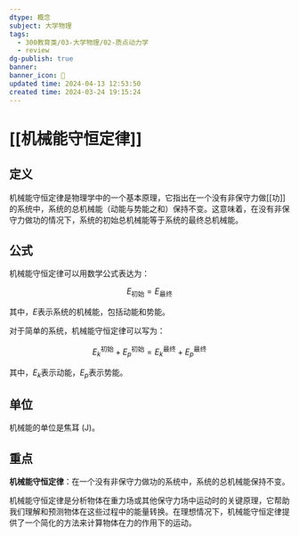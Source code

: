 ```yaml
---
dtype: 概念
subject: 大学物理
tags:
  - 300教育类/03-大学物理/02-质点动力学
  - review
dg-publish: true
banner: 
banner_icon: 🧠
updated time: 2024-04-13 12:53:50
created time: 2024-03-24 19:15:24
---
```


# [[机械能守恒定律]]

## 定义

机械能守恒定律是物理学中的一个基本原理，它指出在一个没有非保守力做[[功]]的系统中，系统的总机械能（动能与势能之和）保持不变。这意味着，在没有非保守力做功的情况下，系统的初始总机械能等于系统的最终总机械能。

## 公式

机械能守恒定律可以用数学公式表达为：

$$E_{\text{初始}} = E_{\text{最终}}$$

其中，$E$表示系统的机械能，包括动能和势能。

对于简单的系统，机械能守恒定律可以写为：

$$E_k^{\text{初始}} + E_p^{\text{初始}} = E_k^{\text{最终}} + E_p^{\text{最终}}$$

其中，$E_k$表示动能，$E_p$表示势能。

## 单位

机械能的单位是焦耳 (J)。

## 重点

**机械能守恒定律**：在一个没有非保守力做功的系统中，系统的总机械能保持不变。

机械能守恒定律是分析物体在重力场或其他保守力场中运动时的关键原理，它帮助我们理解和预测物体在这些过程中的能量转换。在理想情况下，机械能守恒定律提供了一个简化的方法来计算物体在力的作用下的运动。



